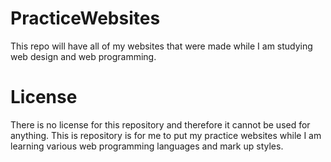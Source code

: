 # PracticeWebsites
This repo will have all of my websites that were made while I am studying web design and web programming. 
# License
There is no license for this repository and therefore it cannot be used for anything. This is repository is for me to put my practice websites while I am learning various web programming languages and mark up styles.
